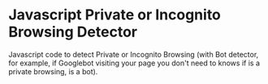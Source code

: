 # Javascript Private or Incognito Browsing Detector
Javascript code to detect Private or Incognito Browsing (with Bot detector, for example, if Googlebot visiting your page you don't need to knows if is a private browsing, is a bot).
